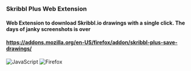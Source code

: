 ### Skribbl Plus Web Extension

#### Web Extension to download Skribbl.io drawings with a single click. The days of janky screenshots is over 
#### https://addons.mozilla.org/en-US/firefox/addon/skribbl-plus-save-drawings/

![JavaScript](https://img.shields.io/badge/javascript-%23323330.svg?style=for-the-badge&logo=javascript&logoColor=%23F7DF1E) ![Firefox](https://img.shields.io/badge/Firefox-FF7139?style=for-the-badge&logo=Firefox-Browser&logoColor=white)
